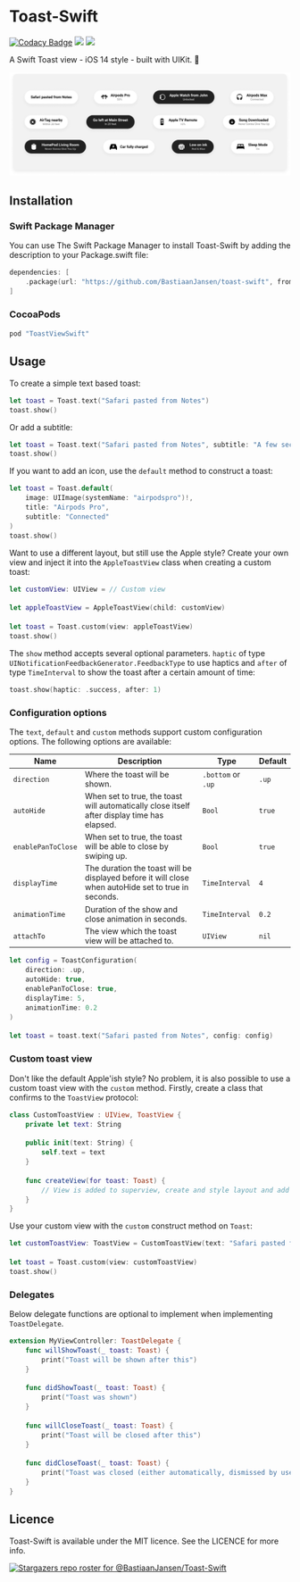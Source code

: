 # Toast-Swift

[![Codacy Badge](https://app.codacy.com/project/badge/Grade/6eeb888f65db4c168435e739cb7c84e3)](https://www.codacy.com/gh/BastiaanJansen/Toast-Swift/dashboard?utm_source=github.com&amp;utm_medium=referral&amp;utm_content=BastiaanJansen/Toast-Swift&amp;utm_campaign=Badge_Grade)
![](https://img.shields.io/github/license/BastiaanJansen/Toast-Swift)
![](https://img.shields.io/github/issues/BastiaanJansen/Toast-Swift)

A Swift Toast view - iOS 14 style - built with UIKit. 🍞

<img src="Screenshots/Grid.png">

## Installation

### Swift Package Manager
You can use The Swift Package Manager to install Toast-Swift by adding the description to your Package.swift file:
```swift
dependencies: [
    .package(url: "https://github.com/BastiaanJansen/toast-swift", from: "1.1.2")
]
```

### CocoaPods
```swift
pod "ToastViewSwift"
```

## Usage
To create a simple text based toast:
```swift
let toast = Toast.text("Safari pasted from Notes")
toast.show()
```

Or add a subtitle:
```swift
let toast = Toast.text("Safari pasted from Notes", subtitle: "A few seconds ago")
toast.show()
```

If you want to add an icon, use the `default` method to construct a toast:
```swift
let toast = Toast.default(
    image: UIImage(systemName: "airpodspro")!,
    title: "Airpods Pro",
    subtitle: "Connected"
)
toast.show()
```

Want to use a different layout, but still use the Apple style? Create your own view and inject it into the `AppleToastView` class when creating a custom toast:
```swift
let customView: UIView = // Custom view

let appleToastView = AppleToastView(child: customView)

let toast = Toast.custom(view: appleToastView)
toast.show()
```

The `show` method accepts several optional parameters. `haptic` of type `UINotificationFeedbackGenerator.FeedbackType` to use haptics and `after` of type `TimeInterval` to show the toast after a certain amount of time:
```swift
toast.show(haptic: .success, after: 1)
```

### Configuration options    
The `text`, `default` and `custom` methods support custom configuration options. The following options are available:

| Name            | Description                                                                                         | Type           | Default |
|-----------------|-----------------------------------------------------------------------------------------------------|----------------|---------|
| `direction`      | Where the toast will be shown.        | `.bottom` or `.up`        | `.up`  |
| `autoHide`      | When set to true, the toast will automatically close itself after display time has elapsed.         | `Bool`         | `true`  |
| `enablePanToClose`      | When set to true, the toast will be able to close by swiping up.         | `Bool`         | `true`  |
| `displayTime`   | The duration the toast will be displayed before it will close when autoHide set to true in seconds. | `TimeInterval` | `4`     |
| `animationTime` | Duration of the show and close animation in seconds.                                                | `TimeInterval` | `0.2`   |
| `attachTo`      | The view which the toast view will be attached to.                                                  | `UIView`       | `nil`   |


```swift
let config = ToastConfiguration(
    direction: .up,
    autoHide: true,
    enablePanToClose: true,
    displayTime: 5,
    animationTime: 0.2
)

let toast = toast.text("Safari pasted from Notes", config: config)
```

### Custom toast view
Don't like the default Apple'ish style? No problem, it is also possible to use a custom toast view with the `custom` method. Firstly, create a class that confirms to the `ToastView` protocol:
```swift
class CustomToastView : UIView, ToastView {
    private let text: String

    public init(text: String) {
        self.text = text
    }

    func createView(for toast: Toast) {
        // View is added to superview, create and style layout and add constraints
    }
}
```
Use your custom view with the `custom` construct method on `Toast`:
```swift
let customToastView: ToastView = CustomToastView(text: "Safari pasted from Notes")

let toast = Toast.custom(view: customToastView)
toast.show()
```

### Delegates
Below delegate functions are optional to implement when implementing `ToastDelegate`.

```swift
extension MyViewController: ToastDelegate {
    func willShowToast(_ toast: Toast) {
        print("Toast will be shown after this")
    }

    func didShowToast(_ toast: Toast) {
        print("Toast was shown")
    }

    func willCloseToast(_ toast: Toast) {
        print("Toast will be closed after this")
    }

    func didCloseToast(_ toast: Toast) {
        print("Toast was closed (either automatically, dismissed by user or programmatically)")
    }
}
```
## Licence
Toast-Swift is available under the MIT licence. See the LICENCE for more info.

[![Stargazers repo roster for @BastiaanJansen/Toast-Swift](https://reporoster.com/stars/BastiaanJansen/Toast-Swift)](https://github.com/BastiaanJansen/Toast-Swift/stargazers)
